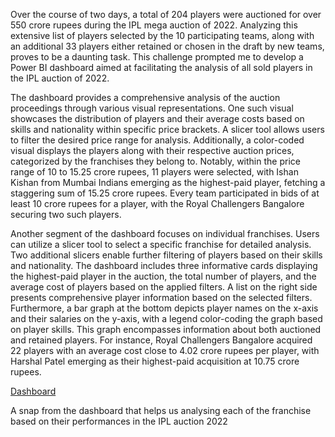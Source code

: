 Over the course of two days, a total of 204 players were auctioned for over 550 crore rupees during the IPL mega auction of 2022. Analyzing this extensive list of players selected by the 10 participating teams, along with an additional 33 players either retained or chosen in the draft by new teams, proves to be a daunting task. This challenge prompted me to develop a Power BI dashboard aimed at facilitating the analysis of all sold players in the IPL auction of 2022.

The dashboard provides a comprehensive analysis of the auction proceedings through various visual representations. One such visual showcases the distribution of players and their average costs based on skills and nationality within specific price brackets. A slicer tool allows users to filter the desired price range for analysis. Additionally, a color-coded visual displays the players along with their respective auction prices, categorized by the franchises they belong to. Notably, within the price range of 10 to 15.25 crore rupees, 11 players were selected, with Ishan Kishan from Mumbai Indians emerging as the highest-paid player, fetching a staggering sum of 15.25 crore rupees. Every team participated in bids of at least 10 crore rupees for a player, with the Royal Challengers Bangalore securing two such players.

Another segment of the dashboard focuses on individual franchises. Users can utilize a slicer tool to select a specific franchise for detailed analysis. Two additional slicers enable further filtering of players based on their skills and nationality. The dashboard includes three informative cards displaying the highest-paid player in the auction, the total number of players, and the average cost of players based on the applied filters. A list on the right side presents comprehensive player information based on the selected filters. Furthermore, a bar graph at the bottom depicts player names on the x-axis and their salaries on the y-axis, with a legend color-coding the graph based on player skills. This graph encompasses information about both auctioned and retained players. For instance, Royal Challengers Bangalore acquired 22 players with an average cost close to 4.02 crore rupees per player, with Harshal Patel emerging as their highest-paid acquisition at 10.75 crore rupees.


[Dashboard](dashboard1.png)

A snap from the dashboard that helps us analysing each of the franchise based on their performances in the IPL auction 2022
